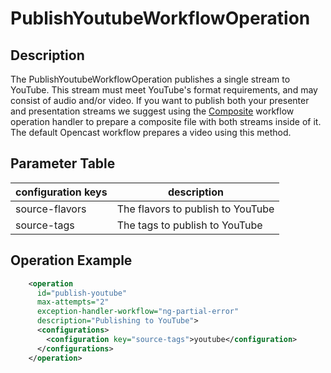 PublishYoutubeWorkflowOperation
===============================


Description
-----------

The PublishYoutubeWorkflowOperation publishes a single stream to YouTube.  This stream must meet YouTube's format 
requirements, and may consist of audio and/or video.  If you want to publish both your presenter and presentation
streams we suggest using the [Composite](composite-woh.md) workflow operation handler to prepare a composite file
with both streams inside of it.  The default Opencast workflow prepares a video using this method. 


Parameter Table
---------------

|configuration keys         |description                                                                   |
|---------------------------|------------------------------------------------------------------------------|
|source-flavors             |The flavors to publish to YouTube                                             |
|source-tags                |The tags to publish to YouTube                                                |


Operation Example
-----------------

```xml
    <operation
      id="publish-youtube"
      max-attempts="2"
      exception-handler-workflow="ng-partial-error"
      description="Publishing to YouTube">
      <configurations>
        <configuration key="source-tags">youtube</configuration>
      </configurations>
    </operation>
```
